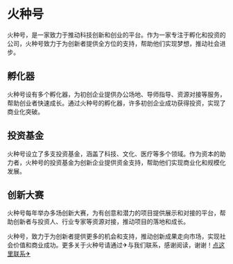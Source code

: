 # 火种号

火种号，是一家致力于推动科技创新和创业的平台。作为一家专注于孵化和投资的公司，火种号致力于为创新者提供全方位的支持，帮助他们实现梦想，推动社会进步。

## 孵化器

火种号设有多个孵化器，为初创企业提供办公场地、导师指导、资源对接等服务，帮助创业者快速成长。通过火种号的孵化器，许多初创企业成功获得投资，实现了商业化突破。

## 投资基金

火种号设立了多支投资基金，涵盖了科技、文化、医疗等多个领域。作为资本的助力者，火种号的投资基金为创新企业提供资金支持，帮助他们实现商业化和规模化发展。

## 创新大赛

火种号每年举办多场创新大赛，为有创意和潜力的项目提供展示和对接的平台，帮助创新者与投资人、行业专家等资源对接，推动项目的落地和成长。

火种号，致力于为创新者提供更多的机会和支持，推动创新成果走向市场，实现社会价值和商业成功。更多关于火种号请通过✈与我们联系，感谢阅读，谢谢！[点这里联系✈](https://jiema.k02.cc)